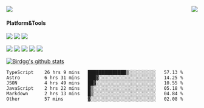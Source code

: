 <p>
  <a href="https://count.getloli.com/"><img src="https://count.getloli.com/get/@birdgg.readme?theme=moebooru-h"></a>
  <img src="https://weather-icon.journeyad.repl.co/@hangzhou?v=1" align="right">
</p>

#### Platform&Tools
[![](https://img.shields.io/badge/macOS-Big%20Sur-292e33?style=flat-square&logo=apple&logoColor=ffffff)](https://www.apple.com/macos/big-sur/)
[![](https://img.shields.io/badge/IDE-Visual%20Studio%20Code-blue?style=flat-square&logo=visual-studio-code&logoColor=ffffff)](https://code.visualstudio.com/)
[![](https://img.shields.io/badge/Editor-Emacs-purple?style=flat-square&logo=gnu-emacs&logoColor=ffffff)](https://www.gnu.org/software/emacs/)

[![](https://img.shields.io/badge/-React-61dafb?style=flat-square&logo=react&logoColor=ffffff)](https://reactjs.org/)
[![](https://img.shields.io/badge/-ReactNative-61dafb?style=flat-square&logo=react&logoColor=ffffff)](https://reactnative.dev/)
[![](https://img.shields.io/badge/-TypeScript-007acc?style=flat-square&logo=typescript&logoColor=white)](https://www.typescriptlang.org/)
[![](https://img.shields.io/badge/-JavaScript-f7e018?style=flat-square&logo=javascript&logoColor=white)](https://www.ecma-international.org/)
[![](https://img.shields.io/badge/-Node.js-43853d?style=flat-square&logo=node.js&logoColor=ffffff)](https://nodejs.org/)

<a href="https://github.com/birdgg"><img align="center" src="https://github-readme-stats.vercel.app/api?username=birdgg&show_icons=true&include_all_commits=true&hide_border=tru&custom_title=Birdgg%27s%20Github%20Stats" alt="Birdgg's github stats" /></a> 

<!--START_SECTION:waka-->

```text
TypeScript    26 hrs 9 mins   ██████████████▒░░░░░░░░░░   57.13 %
Astro         6 hrs 31 mins   ███▓░░░░░░░░░░░░░░░░░░░░░   14.25 %
JSON          4 hrs 49 mins   ██▓░░░░░░░░░░░░░░░░░░░░░░   10.55 %
JavaScript    2 hrs 22 mins   █▒░░░░░░░░░░░░░░░░░░░░░░░   05.18 %
Markdown      2 hrs 13 mins   █▒░░░░░░░░░░░░░░░░░░░░░░░   04.84 %
Other         57 mins         ▓░░░░░░░░░░░░░░░░░░░░░░░░   02.08 %
```

<!--END_SECTION:waka-->
